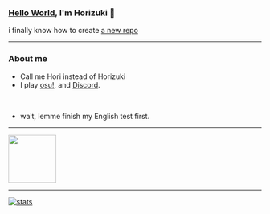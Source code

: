 ### [Hello World](https://guides.github.com/activities/hello-world/), I'm Horizuki 👋
i finally know how to create [a new repo](https://github.com/new)

---

### About me
- Call me Hori instead of Horizuki
- I play [osu!](https://osu.ppy.sh/home), and [Discord](https://discord.com).
</br>

- wait, lemme finish my English test first.

---

<a href="https://discord.com/users/350144899489857536">
<img height="95px" src="https://discord.c99.nl/widget/theme-4/350144899489857536.png" />
</a>

---
<!-- <a href="https://github.com/Horizuki">
  <img align="center" src="https://github-profile-trophy.vercel.app/?username=Horizuki&theme=radical"/>
</a> -->

[![stats](https://github-readme-stats.vercel.app/api?username=Horizuki&show_icons=true&theme=tokyonight)](https://github.com/anuraghazra/github-readme-stats)

<!--
**Horizuki/Horizuki** is a ✨ _special_ ✨ repository because its `README.md` (this file) appears on your GitHub profile.

Here are some ideas to get you started:

- 🔭 I’m currently working on ...
- 🌱 I’m currently learning ...
- 👯 I’m looking to collaborate on ...
- 🤔 I’m looking for help with ...
- 💬 Ask me about ...
- 📫 How to reach me: ...
- 😄 Pronouns: ...
- ⚡ Fun fact: ...
-->
